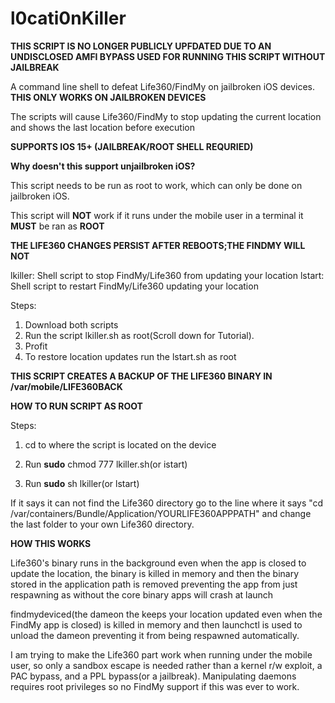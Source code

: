 # l0cati0nKiller






******THIS SCRIPT IS NO LONGER PUBLICLY UPFDATED DUE TO AN UNDISCLOSED AMFI BYPASS USED FOR RUNNING THIS SCRIPT WITHOUT JAILBREAK******







A command line shell to defeat Life360/FindMy on jailbroken iOS devices.
**THIS ONLY WORKS ON JAILBROKEN DEVICES**

The scripts will cause Life360/FindMy to stop updating the current location and shows the last location before execution

**SUPPORTS IOS 15+ (JAILBREAK/ROOT SHELL REQURIED)**

**Why doesn't this support unjailbroken iOS?**

This script needs to be run as root to work, which can only be done on jailbroken iOS.

This script will **NOT** work if it runs under the mobile user in a terminal it **MUST** be ran as **ROOT**


**THE LIFE360 CHANGES PERSIST AFTER REBOOTS;THE FINDMY WILL NOT**

lkiller: Shell script to stop FindMy/Life360 from updating your location
lstart: Shell script to restart FindMy/Life360 updating your location 


Steps:
1. Download both scripts
2. Run the script lkiller.sh as root(Scroll down for Tutorial).
3. Profit
4. To restore location updates run the lstart.sh as root

**THIS SCRIPT CREATES A BACKUP OF THE LIFE360 BINARY IN /var/mobile/LIFE360BACK**

**HOW TO RUN SCRIPT AS ROOT**

Steps:

1. cd to where the script is located on the device

2. Run **sudo** chmod 777 lkiller.sh(or istart)

3. Run **sudo** sh lkiller(or lstart)



If it says it can not find the Life360 directory go to the line where it says "cd /var/containers/Bundle/Application/YOURLIFE360APPPATH" and change the last folder to your own Life360 directory. 



**HOW THIS WORKS**

Life360's binary runs in the background even when the app is closed to update the location, the binary is killed in memory and then the binary stored in the application path is removed preventing the app from just respawning as without the core binary apps will crash at launch

findmydeviced(the dameon the keeps your location updated even when the FindMy app is closed) is killed in memory and then launchctl is used to unload the dameon preventing it from being respawned automatically.


I am trying to make the Life360 part work when running under the mobile user, so only a sandbox escape is needed rather than a kernel r/w exploit, a PAC bypass, and a PPL bypass(or a jailbreak). Manipulating daemons requires root privileges so no FindMy support if this was ever to work.
